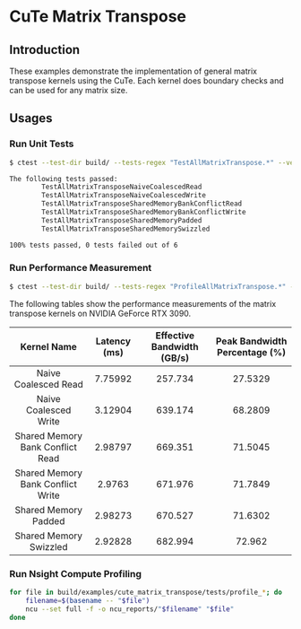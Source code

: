 # CuTe Matrix Transpose

## Introduction

These examples demonstrate the implementation of general matrix transpose kernels using the CuTe. Each kernel does boundary checks and can be used for any matrix size.

## Usages

### Run Unit Tests

```bash
$ ctest --test-dir build/ --tests-regex "TestAllMatrixTranspose.*" --verbose

The following tests passed:
        TestAllMatrixTransposeNaiveCoalescedRead
        TestAllMatrixTransposeNaiveCoalescedWrite
        TestAllMatrixTransposeSharedMemoryBankConflictRead
        TestAllMatrixTransposeSharedMemoryBankConflictWrite
        TestAllMatrixTransposeSharedMemoryPadded
        TestAllMatrixTransposeSharedMemorySwizzled

100% tests passed, 0 tests failed out of 6
```

### Run Performance Measurement

```bash
$ ctest --test-dir build/ --tests-regex "ProfileAllMatrixTranspose.*" --verbose
```

The following tables show the performance measurements of the matrix transpose kernels on NVIDIA GeForce RTX 3090.

|            Kernel Name            | Latency (ms) | Effective Bandwidth (GB/s) | Peak Bandwidth Percentage (%) |
| :-------------------------------: | :----------: | :------------------------: | :---------------------------: |
|       Naive Coalesced Read        |   7.75992    |          257.734           |            27.5329            |
|       Naive Coalesced Write       |   3.12904    |          639.174           |            68.2809            |
| Shared Memory Bank Conflict Read  |   2.98797    |          669.351           |            71.5045            |
| Shared Memory Bank Conflict Write |    2.9763    |          671.976           |            71.7849            |
|       Shared Memory Padded        |   2.98273    |          670.527           |            71.6302            |
|      Shared Memory Swizzled       |   2.92828    |          682.994           |            72.962             |

### Run Nsight Compute Profiling

```bash
for file in build/examples/cute_matrix_transpose/tests/profile_*; do
    filename=$(basename -- "$file")
    ncu --set full -f -o ncu_reports/"$filename" "$file"
done
```
